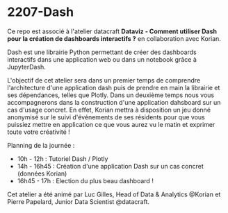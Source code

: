 # 2207-Dash

Ce repo est associé à l'atelier datacraft **Dataviz - Comment utiliser Dash pour la création de dashboards interactifs ?** en collaboration avec Korian. 

Dash est une librairie Python permettant de créer des dashboards interactifs dans une application web ou dans un notebook grâce à JupyterDash. 
 
L'objectif de cet atelier sera dans un premier temps de comprendre l'architecture d'une application dash puis de prendre en main la librairie et ses dépendances, telles que Plotly.  Dans un deuxième temps nous vous accompagnerons dans la construction d'une application dahsboard sur un cas d'usage concret. En effet, Korian mettra à disposition un jeu donné anonymisé sur le suivi d'événements de ses résidents pour que vous puissiez mettre en application ce que vous aurez vu le matin et exprimer toute votre créativité !

Planning de la journée :
- 10h - 12h : Tutoriel Dash / Plotly
- 14h - 16h45 : Création d'une application Dash sur un cas concret (données Korian)
- 16h45 - 17h : Election du plus beau dashboard !

Cet atelier a été animé par Luc Gilles, Head of Data & Analytics @Korian et Pierre Papelard, Junior Data Scientist @datacraft. 


